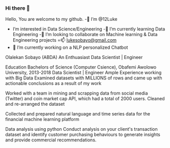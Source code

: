 ### Hi there 👋

Hello, You are welcome to my github. 
-👋 I’m @12Luke 
- I’m interested in Data Science/Engineering 
-🌱 I’m currently learning Data Engineering 
-💞️ I’m looking to collaborate on Machine learning & Data Engineering projects 
=📫 lukesobayo@gmail.com
- 🔭 I’m currently working on a NLP personalized Chatbot 

Olalekan Sobayo (ABDA)
An Enthuasiast Data Scientist | Engineer

Education
Bachelors of Science (Computer Csience), Obafemi Awolowo University, 2013-2018
Data Scientist | Engineer
Ample Experience working with Big Data
Examined datasets with MILLIONS of rows and came up with actionable conclusions as a result of my work


Worked with a team in mining and scrapping data from social media (Twitter) and coin market cap API, which had a total of 2000 users.
Cleaned and re-arranged the dataset

Collected and prepared natural language and time series data for the financial machine learning platform

Data analysis using python
Conduct analysis on your client's transaction dataset and identify customer purchasing behaviours to generate insights and provide commercial recommendations.



